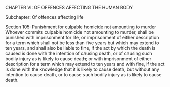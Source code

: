 CHAPTER VI: OF OFFENCES AFFECTING THE HUMAN BODY

Subchapter: Of offences affecting life

Section 105: Punishment for culpable homicide not amounting to murder
Whoever commits culpable homicide not amounting to murder, shall be punished with imprisonment for life, or imprisonment of either description for a term which shall not be less than five years but which may extend to ten years, and shall also be liable to fine, if the act by which the death is caused is done with the intention of causing death, or of causing such bodily injury as is likely to cause death; or with imprisonment of either description for a term which may extend to ten years and with fine, if the act is done with the knowledge that it is likely to cause death, but without any intention to cause death, or to cause such bodily injury as is likely to cause death.

